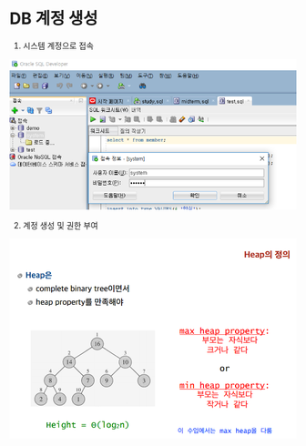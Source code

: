 # DB 계정 생성

1. 시스템 계정으로 접속

![](../.gitbook/assets/image%20%283%29.png)

2. 계정 생성 및 권한 부여

![](../.gitbook/assets/image%20%2843%29.png)



